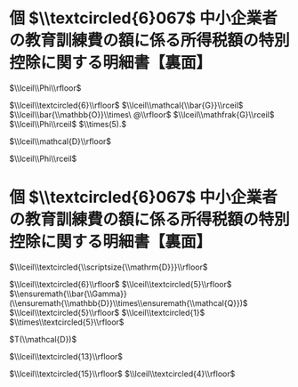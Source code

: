 # 個 $\\textcircled{6}067$ 中小企業者の教育訓練費の額に係る所得税額の特別控除に関する明細書【裏面】

$\\lceil\\Phi\\rfloor$

$\\lceil\\textcircled{6}\\rfloor$ $\\lceil\\mathcal{\\bar{G}}\\rceil$ $\\lceil\\bar{\\mathbb{O}}\\times\ @\\rfloor$ $\\lceil\\mathfrak{G}\\rceil$ $\\lceil\\Phi\\rceil$ $\\times(5).$

$\\lceil\\mathcal{D}\\rfloor$

$\\lceil\\Phi\\rceil$

# 個 $\\textcircled{6}067$ 中小企業者の教育訓練費の額に係る所得税額の特別控除に関する明細書【裏面】

$\\lceil\\textcircled{\\scriptsize{\\mathrm{D}}}\\rfloor$

$\\lceil\\textcircled{6}\\rfloor$ $\\lceil\\textcircled{5}\\rfloor$ $\\ensuremath{\\bar{\\Gamma}}(\\ensuremath{\\mathbb{D}}\\times\\ensuremath{\\mathcal{Q}})$ $\\lceil\\textcircled{5}\\rfloor$ $\\lceil\\textcircled{1}$ $\\times\\textcircled{5}\\rfloor$

$T(\\mathcal{D})$

$\\lceil\\textcircled{13}\\rfloor$

$\\lceil\\textcircled{15}\\rfloor$ $\\lceil\\textcircled{4}\\rfloor$